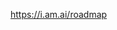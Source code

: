 

<!--
 * @version:
 * @Author:  StevenJokess https://github.com/StevenJokess
 * @Date: 2020-12-14 22:43:03
 * @LastEditors:  StevenJokess https://github.com/StevenJokess
 * @LastEditTime: 2020-12-14 22:43:04
 * @Description:
 * @TODO::
 * @Reference:
-->
https://i.am.ai/roadmap
